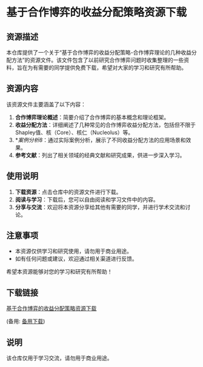 # 基于合作博弈的收益分配策略资源下载

## 资源描述

本仓库提供了一个关于“基于合作博弈的收益分配策略-合作博弈理论的几种收益分配方法”的资源文件。该文件包含了以前研究合作博弈问题时收集整理的一些资料，旨在为有需要的同学提供免费下载，希望对大家的学习和研究有所帮助。

## 资源内容

该资源文件主要涵盖了以下内容：

1. **合作博弈理论概述**：简要介绍了合作博弈的基本概念和理论框架。
2. **收益分配方法**：详细阐述了几种常见的合作博弈收益分配方法，包括但不限于Shapley值、核（Core）、核仁（Nucleolus）等。
3. **案例分析8*：通过实际案例分析，展示了不同收益分配方法的应用场景和效果。
4. **参考文献**：列出了相关领域的经典文献和研究成果，供进一步深入学习。

## 使用说明

1. **下载资源**：点击仓库中的资源文件进行下载。
2. **阅读与学习**：下载后，您可以自由阅读和学习文件中的内容。
3. **分享与交流**：欢迎将本资源分享给其他有需要的同学，并进行学术交流和讨论。

## 注意事项

- 本资源仅供学习和研究使用，请勿用于商业用途。
- 如有任何问题或建议，欢迎通过相关渠道进行反馈。

希望本资源能够对您的学习和研究有所帮助！

## 下载链接
[基于合作博弈的收益分配策略资源下载](https://pan.quark.cn/s/4b62c0e68d42) 

(备用: [备用下载](https://pan.baidu.com/s/1HNPHcALmkZKz6p7XoLoE6Q?pwd=1234))

## 说明

该仓库仅用于学习交流，请勿用于商业用途。
